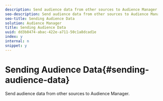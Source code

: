 ```yaml
---
description: Send audience data from other sources to Audience Manager.
seo-description: Send audience data from other sources to Audience Manager.
seo-title: Sending Audience Data
solution: Audience Manager
title: Sending Audience Data
uuid: dd3b8474-abac-422e-a711-50c1a8dcad1e
index: y
internal: n
snippet: y
---
```


# Sending Audience Data{#sending-audience-data}

Send audience data from other sources to Audience Manager.

<!-- 

c_onboarding_data.xml

 -->

